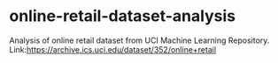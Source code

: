 # online-retail-dataset-analysis
Analysis of online retail dataset from UCI Machine Learning Repository.
Link:https://archive.ics.uci.edu/dataset/352/online+retail
